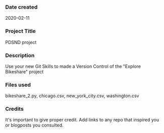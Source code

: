 ### Date created
2020-02-11

### Project Title
PDSND project

### Description
Use your new Git Skills to made a Version Control of the "Explore Bikeshare" project

### Files used
bikeshare_2.py, chicago.csv, new_york_city.csv, washington.csv

### Credits
It's important to give proper credit. Add links to any repo that inspired you or blogposts you consulted.

